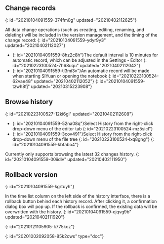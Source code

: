 ## Change records
{: id="20210104091559-374fm0g" updated="20210402112625"}

All data change operations (such as creating, editing, renaming, and deleting) will be included in the version management, and the timing of the change record:
{: id="20210104091559-ydyr9y3" updated="20210402112027"}

* {: id="20210104091559-8hz2c8h"}The default interval is 10 minutes for automatic record, which can be adjusted in the Settings - Editor
  {: id="20210223100524-7h68uqu" updated="20210402112042"}
* {: id="20210104091559-tl3mi3v"}An automatic record will be made when starting SiYuan or opening the notebook
  {: id="20210223100524-62vae48" updated="20210402112052"}
{: id="20210104091559-tzwh8fj" updated="20210315223908"}

## Browse history
{: id="20210223100527-12ki6gl" updated="20210402112608"}

* {: id="20210104091559-52na08q"}Select History from the right-click drop-down menu of the editor tab
  {: id="20210223100524-mz5sicl"}
* {: id="20210104091559-3cov491"}Select History from the right-click drop-down menu of the file tree
  {: id="20210223100524-lxq8gng"}
{: id="20210104091559-kbfabo4"}

Currently only supports browsing the latest 32 changes history.
{: id="20210104091559-00iidlv" updated="20210402111950"}

## Rollback version
{: id="20210104091559-kgrtuyh"}

In the time list column on the left side of the history interface, there is a rollback button behind each history record. After clicking it, a confirmation dialog box will pop up. If the rollback is confirmed, the existing data will be overwritten with the history.
{: id="20210104091559-ejqvg9b" updated="20210402111920"}

{: id="20210121105905-k775koz"}


{: id="20201002092058-85k2cws" type="doc"}
